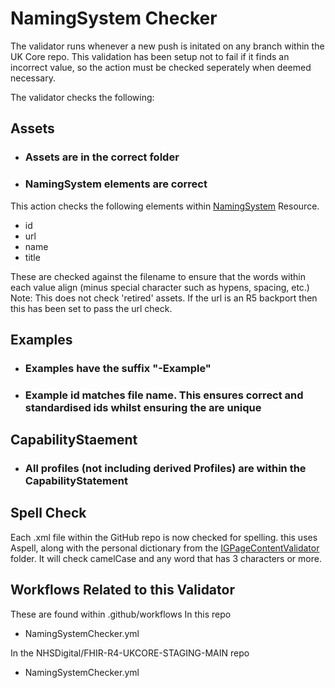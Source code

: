 # NamingSystem Checker
The validator runs whenever a new push is initated on any branch within the UK Core repo. This validation has been setup not to fail if it finds an incorrect value, so the action must be checked seperately when deemed necessary. 

The validator checks the following:

## Assets
- ### Assets are in the correct folder
- ### NamingSystem elements are correct
This action checks the following elements within [NamingSystem](https://hl7.org/fhir/R4/namingsystem.html) Resource.
- id
- url
- name
- title

These are checked against the filename to ensure that the words within each value align (minus special character such as hypens, spacing, etc.)  
Note: This does not check 'retired' assets. If the url is an R5 backport then this has been set to pass the url check.

## Examples
- ### Examples have the suffix "-Example"
- ### Example id matches file name. This ensures correct and standardised ids whilst ensuring the are unique

## CapabilityStaement
- ### All profiles (not including derived Profiles) are within the CapabilityStatement

## Spell Check
Each .xml file within the GitHub repo is now checked for spelling. this uses Aspell, along with the personal dictionary from the [IGPageContentValidator](https://github.com/NHSDigital/IOPS-FHIR-Test-Scripts/tree/main/IGPageContentValidator) folder. It will check camelCase and any word that has 3 characters or more.


## Workflows Related to this Validator

These are found within .github/workflows
In this repo
- NamingSystemChecker.yml

In the NHSDigital/FHIR-R4-UKCORE-STAGING-MAIN repo
- NamingSystemChecker.yml
